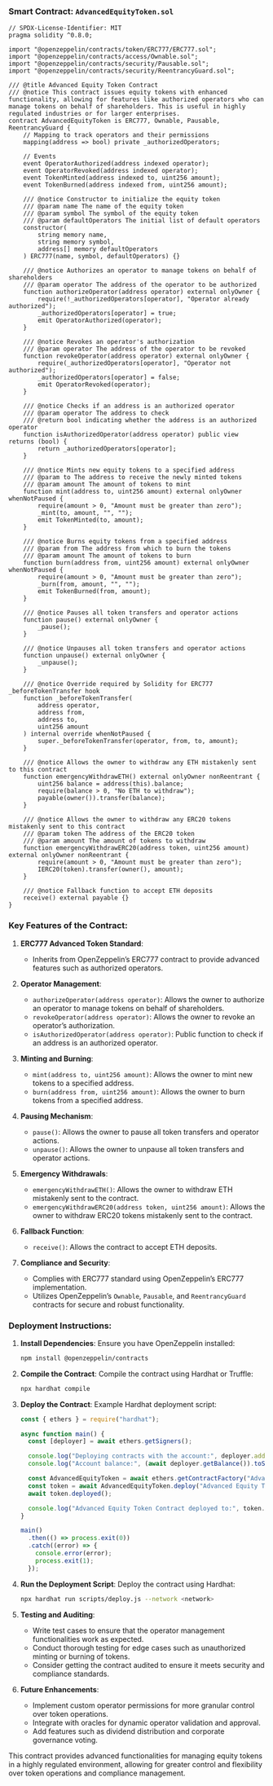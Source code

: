 ### Smart Contract: `AdvancedEquityToken.sol`

```solidity
// SPDX-License-Identifier: MIT
pragma solidity ^0.8.0;

import "@openzeppelin/contracts/token/ERC777/ERC777.sol";
import "@openzeppelin/contracts/access/Ownable.sol";
import "@openzeppelin/contracts/security/Pausable.sol";
import "@openzeppelin/contracts/security/ReentrancyGuard.sol";

/// @title Advanced Equity Token Contract
/// @notice This contract issues equity tokens with enhanced functionality, allowing for features like authorized operators who can manage tokens on behalf of shareholders. This is useful in highly regulated industries or for larger enterprises.
contract AdvancedEquityToken is ERC777, Ownable, Pausable, ReentrancyGuard {
    // Mapping to track operators and their permissions
    mapping(address => bool) private _authorizedOperators;

    // Events
    event OperatorAuthorized(address indexed operator);
    event OperatorRevoked(address indexed operator);
    event TokenMinted(address indexed to, uint256 amount);
    event TokenBurned(address indexed from, uint256 amount);

    /// @notice Constructor to initialize the equity token
    /// @param name The name of the equity token
    /// @param symbol The symbol of the equity token
    /// @param defaultOperators The initial list of default operators
    constructor(
        string memory name,
        string memory symbol,
        address[] memory defaultOperators
    ) ERC777(name, symbol, defaultOperators) {}

    /// @notice Authorizes an operator to manage tokens on behalf of shareholders
    /// @param operator The address of the operator to be authorized
    function authorizeOperator(address operator) external onlyOwner {
        require(!_authorizedOperators[operator], "Operator already authorized");
        _authorizedOperators[operator] = true;
        emit OperatorAuthorized(operator);
    }

    /// @notice Revokes an operator's authorization
    /// @param operator The address of the operator to be revoked
    function revokeOperator(address operator) external onlyOwner {
        require(_authorizedOperators[operator], "Operator not authorized");
        _authorizedOperators[operator] = false;
        emit OperatorRevoked(operator);
    }

    /// @notice Checks if an address is an authorized operator
    /// @param operator The address to check
    /// @return bool indicating whether the address is an authorized operator
    function isAuthorizedOperator(address operator) public view returns (bool) {
        return _authorizedOperators[operator];
    }

    /// @notice Mints new equity tokens to a specified address
    /// @param to The address to receive the newly minted tokens
    /// @param amount The amount of tokens to mint
    function mint(address to, uint256 amount) external onlyOwner whenNotPaused {
        require(amount > 0, "Amount must be greater than zero");
        _mint(to, amount, "", "");
        emit TokenMinted(to, amount);
    }

    /// @notice Burns equity tokens from a specified address
    /// @param from The address from which to burn the tokens
    /// @param amount The amount of tokens to burn
    function burn(address from, uint256 amount) external onlyOwner whenNotPaused {
        require(amount > 0, "Amount must be greater than zero");
        _burn(from, amount, "", "");
        emit TokenBurned(from, amount);
    }

    /// @notice Pauses all token transfers and operator actions
    function pause() external onlyOwner {
        _pause();
    }

    /// @notice Unpauses all token transfers and operator actions
    function unpause() external onlyOwner {
        _unpause();
    }

    /// @notice Override required by Solidity for ERC777 _beforeTokenTransfer hook
    function _beforeTokenTransfer(
        address operator,
        address from,
        address to,
        uint256 amount
    ) internal override whenNotPaused {
        super._beforeTokenTransfer(operator, from, to, amount);
    }

    /// @notice Allows the owner to withdraw any ETH mistakenly sent to this contract
    function emergencyWithdrawETH() external onlyOwner nonReentrant {
        uint256 balance = address(this).balance;
        require(balance > 0, "No ETH to withdraw");
        payable(owner()).transfer(balance);
    }

    /// @notice Allows the owner to withdraw any ERC20 tokens mistakenly sent to this contract
    /// @param token The address of the ERC20 token
    /// @param amount The amount of tokens to withdraw
    function emergencyWithdrawERC20(address token, uint256 amount) external onlyOwner nonReentrant {
        require(amount > 0, "Amount must be greater than zero");
        IERC20(token).transfer(owner(), amount);
    }

    /// @notice Fallback function to accept ETH deposits
    receive() external payable {}
}
```

### Key Features of the Contract:

1. **ERC777 Advanced Token Standard**:
   - Inherits from OpenZeppelin’s ERC777 contract to provide advanced features such as authorized operators.

2. **Operator Management**:
   - `authorizeOperator(address operator)`: Allows the owner to authorize an operator to manage tokens on behalf of shareholders.
   - `revokeOperator(address operator)`: Allows the owner to revoke an operator’s authorization.
   - `isAuthorizedOperator(address operator)`: Public function to check if an address is an authorized operator.

3. **Minting and Burning**:
   - `mint(address to, uint256 amount)`: Allows the owner to mint new tokens to a specified address.
   - `burn(address from, uint256 amount)`: Allows the owner to burn tokens from a specified address.

4. **Pausing Mechanism**:
   - `pause()`: Allows the owner to pause all token transfers and operator actions.
   - `unpause()`: Allows the owner to unpause all token transfers and operator actions.

5. **Emergency Withdrawals**:
   - `emergencyWithdrawETH()`: Allows the owner to withdraw ETH mistakenly sent to the contract.
   - `emergencyWithdrawERC20(address token, uint256 amount)`: Allows the owner to withdraw ERC20 tokens mistakenly sent to the contract.

6. **Fallback Function**:
   - `receive()`: Allows the contract to accept ETH deposits.

7. **Compliance and Security**:
   - Complies with ERC777 standard using OpenZeppelin’s ERC777 implementation.
   - Utilizes OpenZeppelin’s `Ownable`, `Pausable`, and `ReentrancyGuard` contracts for secure and robust functionality.

### Deployment Instructions:

1. **Install Dependencies**:
   Ensure you have OpenZeppelin installed:
   ```bash
   npm install @openzeppelin/contracts
   ```

2. **Compile the Contract**:
   Compile the contract using Hardhat or Truffle:
   ```bash
   npx hardhat compile
   ```

3. **Deploy the Contract**:
   Example Hardhat deployment script:
   ```javascript
   const { ethers } = require("hardhat");

   async function main() {
     const [deployer] = await ethers.getSigners();

     console.log("Deploying contracts with the account:", deployer.address);
     console.log("Account balance:", (await deployer.getBalance()).toString());

     const AdvancedEquityToken = await ethers.getContractFactory("AdvancedEquityToken");
     const token = await AdvancedEquityToken.deploy("Advanced Equity Token", "AET", []);
     await token.deployed();

     console.log("Advanced Equity Token Contract deployed to:", token.address);
   }

   main()
     .then(() => process.exit(0))
     .catch((error) => {
       console.error(error);
       process.exit(1);
     });
   ```

4. **Run the Deployment Script**:
   Deploy the contract using Hardhat:
   ```bash
   npx hardhat run scripts/deploy.js --network <network>
   ```

5. **Testing and Auditing**:
   - Write test cases to ensure that the operator management functionalities work as expected.
   - Conduct thorough testing for edge cases such as unauthorized minting or burning of tokens.
   - Consider getting the contract audited to ensure it meets security and compliance standards.

6. **Future Enhancements**:
   - Implement custom operator permissions for more granular control over token operations.
   - Integrate with oracles for dynamic operator validation and approval.
   - Add features such as dividend distribution and corporate governance voting.

This contract provides advanced functionalities for managing equity tokens in a highly regulated environment, allowing for greater control and flexibility over token operations and compliance management.